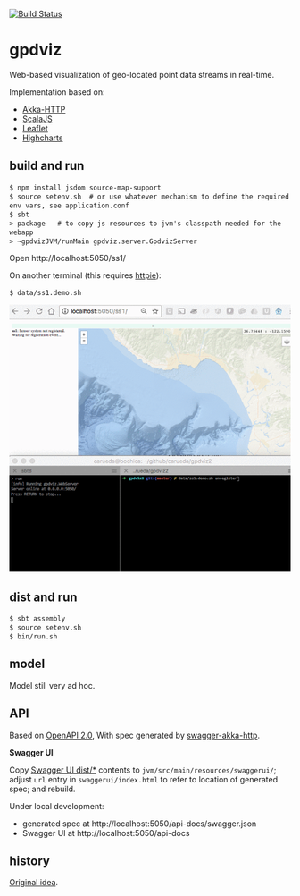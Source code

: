 [![Build Status](https://travis-ci.org/carueda/gpdviz.svg?branch=master)](https://travis-ci.org/carueda/gpdviz)

# gpdviz

Web-based visualization of geo-located point data streams in real-time.

Implementation based on:

- [Akka-HTTP](http://doc.akka.io/docs/akka-http/current/scala/http/)
- [ScalaJS](https://www.scala-js.org/)
- [Leaflet](http://leafletjs.com/)
- [Highcharts](http://www.highcharts.com/)


## build and run

    $ npm install jsdom source-map-support
	$ source setenv.sh  # or use whatever mechanism to define the required env vars, see application.conf
	$ sbt
	> package   # to copy js resources to jvm's classpath needed for the webapp
	> ~gpdvizJVM/runMain gpdviz.server.GpdvizServer

Open http://localhost:5050/ss1/

On another terminal (this requires [httpie](https://httpie.org/)):

	$ data/ss1.demo.sh


![](https://github.com/carueda/gpdviz/blob/master/static/gpdviz2.gif)


## dist and run

	$ sbt assembly
	$ source setenv.sh  
	$ bin/run.sh

## model

Model still very ad hoc.

## API

Based on [OpenAPI 2.0](https://github.com/OAI/OpenAPI-Specification/blob/master/versions/2.0.md),
With spec generated by [swagger-akka-http](https://github.com/swagger-akka-http/swagger-akka-http).
 
**Swagger UI**

Copy [Swagger UI dist/*](https://github.com/swagger-api/swagger-ui/tree/master/dist) 
contents to `jvm/src/main/resources/swaggerui/`;
adjust `url` entry in `swaggerui/index.html` to refer to location of generated spec;
and rebuild.

Under local development:
- generated spec at http://localhost:5050/api-docs/swagger.json
- Swagger UI at http://localhost:5050/api-docs



## history

[Original idea](https://github.com/carueda/gpdviz0).
